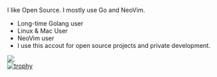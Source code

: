 I like Open Source. I mostly use Go and NeoVim.

- Long-time Golang user
- Linux & Mac User  
- NeoVim user
- I use this accout for open source projects and private development.  

![](http://github-profile-summary-cards.vercel.app/api/cards/profile-details?username=iyoshiha&theme=algolia)  
[![trophy](https://github-profile-trophy.vercel.app/?username=iyoshiha&theme=onedark&column=7)](https://github.com/ryo-ma/github-profile-trophy)  
